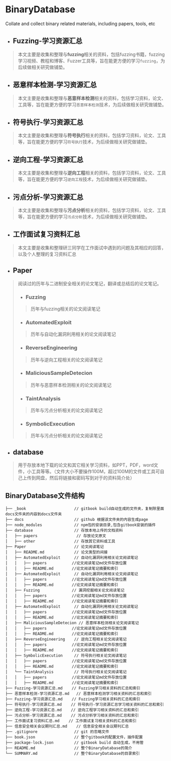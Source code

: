 # BinaryDatabase

Collate and collect binary related materials, including papers, tools, etc

* ## Fuzzing-学习资源汇总
> 本文主要是收集和整理与**fuzzing**相关的资料，包括fuzzing书籍，fuzzing 学习视频、教程和博客、Fuzzer工具等，旨在能更方便的学习`fuzzing`，为后续做相关研究做铺垫。

* ## 恶意样本检测-学习资源汇总
> 本文主要是收集和整理与**恶意样本检测**相关的资料，包括学习资料，论文、工具等，旨在能更方便的学习`恶意样本检测`技术，为后续做相关研究做铺垫。

* ## 符号执行-学习资源汇总
> 本文主要是收集和整理与**符号执行**相关的资料，包括学习资料，论文、工具等，旨在能更方便的学习`符号执行`技术，为后续做相关研究做铺垫。

* ## 逆向工程-学习资源汇总
> 本文主要是收集和整理与**逆向工程**相关的资料，包括学习资料，论文、工具等，旨在能更方便的学习`逆向工程`技术，为后续做相关研究做铺垫。

* ## 污点分析-学习资源汇总
> 本文主要是收集和整理与**污点分析**相关的资料，包括学习资料，论文、工具等，旨在能更方便的学习`污点分析`技术，为后续做相关研究做铺垫。

* ## 工作面试复习资料汇总
> 本文主要是收集和整理研三同学在工作面试中遇到的问题及其相应的回答，以及个人整理的复习资料汇总


* ## Paper
> 阅读过的历年与二进制安全相关的论文笔记，翻译或总结后的论文笔记。
>
> * ### Fuzzing
>> 历年与fuzzing相关的论文阅读笔记
>
>* ###  AutomatedExploit
>> 历年与自动化漏洞利用相关的论文阅读笔记
>
> * ### ReverseEngineering
>> 历年与逆向工程相关的论文阅读笔记
>
> * ### MaliciousSampleDetecion
>> 历年与恶意样本检测相关的论文阅读笔记
>
> * ### TaintAnalysis
>> 历年与污点分析相关的论文阅读笔记
>
> * ### SymbolicExecution
>> 历年与污点分析相关的论文阅读笔记

* ## database
> 用于存放本地下载的论文和其它相关学习资料，如PPT，PDF，word文件，小工具等等。（文件大小不要操作100M，超过100M的文件或工具可自己上传到网盘，然后将链接和密码写到对于的资料简介处）

## BinaryDatabase文件结构

```
├── _book                     // gitbook build自动生成的文件夹，复制除里面docs文件夹的内容到docs文件夹
├── docs                      // github 根据该文件夹的内容生成page
├── node_modules              // npm包的安装目录,包含gitbook安装的插件
├── database                  // 存放本地上传的文档资料
│   ├── papers                 // 存放论文原文
│   ├── other                 // 存放其它资料或工具
├── Paper                     // 论文阅读笔记
│   ├── README.md             // 论文类型的间接
│   ├── AutomatedExploit      // 自动化漏洞利用相关论文阅读笔记
│   │	├── papers			 //论文阅读笔记md文件存放位置 
│   │	├── README.md		 //论文阅读笔记摘要和索引
│   ├── AutomatedExploit      // 自动化漏洞利用相关论文阅读笔记
│   │	├── papers			 //论文阅读笔记md文件存放位置 
│   │	├── README.md		 //论文阅读笔记摘要和索引
│   ├── Fuzzing      		 // 漏洞挖掘相关论文阅读笔记
│   │	├── papers			 //论文阅读笔记md文件存放位置 
│   │	├── README.md		 //论文阅读笔记摘要和索引
│   ├── AutomatedExploit      // 自动化漏洞利用相关论文阅读笔记
│   │	├── papers			 //论文阅读笔记md文件存放位置 
│   │	├── README.md		 //论文阅读笔记摘要和索引
│   ├── MaliciousSampleDetecion // 恶意样本检测相关论文阅读笔记
│   │	├── papers			 //论文阅读笔记md文件存放位置 
│   │	├── README.md		 //论文阅读笔记摘要和索引
│   ├── ReverseEngineering    // 逆向工程相关论文阅读笔记
│   │	├── papers			 //论文阅读笔记md文件存放位置 
│   │	├── README.md		 //论文阅读笔记摘要和索引
│   ├── SymbolicExecution     // 符号执行相关论文阅读笔记
│   │	├── papers			 //论文阅读笔记md文件存放位置 
│   │	├── README.md		 //论文阅读笔记摘要和索引
│   └── TaintAnalysis         // 符号执行相关论文阅读笔记
│   │	├── papers			 //论文阅读笔记md文件存放位置 
│   │	├── README.md		 //论文阅读笔记摘要和索引
├── Fuzzing-学习资源汇总.md    // Fuzzing学习相关资料的汇总和索引
├── 恶意样本检测-学习资源汇总.md   // 恶意样本检测学习相关资料的汇总和索引
├── Fuzzing-学习资源汇总.md    // Fuzzing学习相关资料的汇总和索引
├── 符号执行-学习资源汇总.md    // 符号执行-学习资源汇总学习相关资料的汇总和索引
├── 逆向工程-学习资源汇总.md    // 逆向工程学习相关资料的汇总和索引
├── 污点分析-学习资源汇总.md    // 污点分析学习相关资料的汇总和索引
├── 工作面试复习资料汇总.md    // 工作面试复习相关资料的汇总和索引
├── 信息安全相关会议期刊汇总.md    // 信息安全相关会议期刊汇总
├── .gitignore                // git 的忽略文件
├── book.json                 // 整个gitbook的配置文件，插件配置
├── package-lock.json         // gitbook build 自动生成，不用管
├── README.md                 // 整个BinaryDatabase的简介
└── SUMMARY.md                // 整个BinaryDatabase的目录索引

```